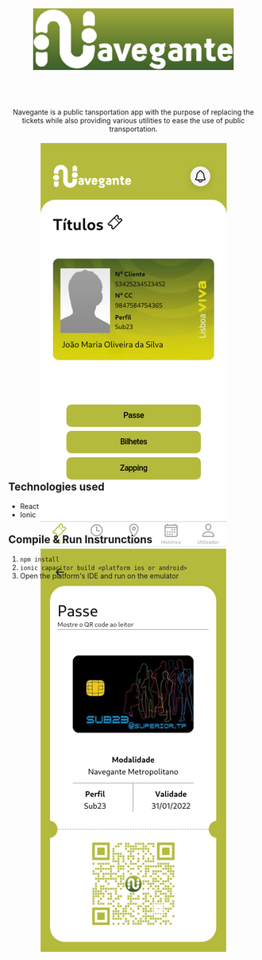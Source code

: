 <p align="center" style="text-align:center; height:150px; margin:50px"><img src="./Logo.png"/></p>

<p align="center">
Navegante is a public tansportation app with the purpose of replacing the tickets while also providing various utilities to ease the use of public transportation.
</p>

<p align="center" style="text-align:center; height:650px; margin:20px"><img src="./home.png"/> <img src="./ticket.png"/></p>

## Technologies used

- React
- Ionic

## Compile & Run Instrunctions

1. ```npm install```
2. ```ionic capacitor build <platform ios or android>```
3. Open the platform's IDE and run on the emulator